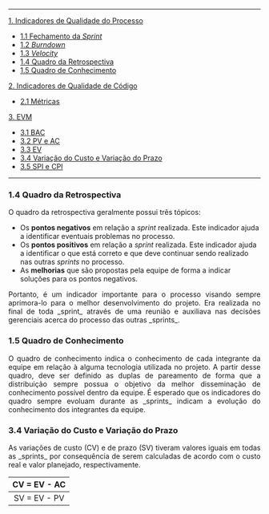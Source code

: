 ---------
[1. Indicadores de Qualidade do Processo](#1-indicadores-de-qualidade-do-processo)

 * [1.1 Fechamento da _Sprint_](#11-fechamento-da-sprint)
 * [1.2 _Burndown_](#12-burndown)
 * [1.3 _Velocity_](#13-velocity)
 * [1.4 Quadro da Retrospectiva](#14-quadro-da-retrospectiva)
 * [1.5 Quadro de Conhecimento](#15-quadro-de-conhecimento)

[2. Indicadores de Qualidade de Código](#2-indicadores-de-qualidade-de-código)

 * [2.1 Métricas](#21-métricas)

[3. EVM](#3-evm)
 * [3.1 BAC](#31-bac)
 * [3.2 PV e AC](#32-pv-e-ac)
 * [3.3 EV](#33-ev)
 * [3.4 Variação do Custo e Variação do Prazo](#34-variação-do-custo-e-variação-do-prazo)
 * [3.5 SPI e CPI](#35-spi-e-cpi)

---------

### 1.4 Quadro da Retrospectiva

<p align = "justify">O quadro da retrospectiva geralmente possui três tópicos:

 * Os **pontos negativos** em relação a _sprint_ realizada. Este indicador ajuda a identificar eventuais problemas no processo.
 * Os **pontos positivos** em relação a _sprint_ realizada. Este indicador ajuda a identificar o que está correto e que deve continuar sendo realizado nas outras _sprints_ no processo.
 * As **melhorias** que são propostas pela equipe de forma a indicar soluções para os pontos negativos.

<p align = "justify">Portanto, é um indicador importante para o processo visando sempre aprimora-lo para o melhor desenvolvimento do projeto. Era realizada no final de toda _sprint_ através de uma reunião e auxiliava nas decisões gerenciais acerca do processo das outras _sprints_.

### 1.5 Quadro de Conhecimento

<p align = "justify">O quadro de conhecimento indica o conhecimento de cada integrante da equipe em relação à alguma tecnologia utilizada no projeto. A partir desse quadro, deve ser definido as duplas de pareamento de forma que a distribuição sempre possua o objetivo da melhor disseminação de conhecimento possível dentro da equipe. É esperado que os indicadores do quadro sempre evoluam durante as _sprints_ indicam a evolução do conhecimento dos integrantes da equipe.

### 3.4 Variação do Custo e Variação do Prazo

<p align = "justify"> As variações de custo (CV) e de prazo (SV) tiveram valores iguais em todas as _sprints_ por consequência de serem calculadas de acordo com o custo real e valor planejado, respectivamente. 

| CV = EV - AC |
|:------------:|
| SV = EV - PV |
